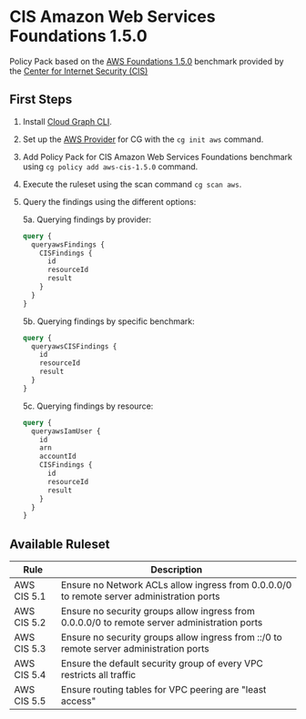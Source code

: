 # CIS Amazon Web Services Foundations 1.5.0

Policy Pack based on the [AWS Foundations 1.5.0](https://drive.google.com/file/d/10EoDf68wxwA2fmgAntElaX_-r6L5qf4B/view?usp=sharing) benchmark provided by the [Center for Internet Security (CIS)](https://www.cisecurity.org/benchmark/amazon_web_services/)

## First Steps

1. Install [Cloud Graph CLI](https://docs.cloudgraph.dev/quick-start).
2. Set up the [AWS Provider](https://www.npmjs.com/package/@cloudgraph/cg-provider-aws) for CG with the `cg init aws` command.
3. Add Policy Pack for CIS Amazon Web Services Foundations benchmark using `cg policy add aws-cis-1.5.0` command.
4. Execute the ruleset using the scan command `cg scan aws`.
5. Query the findings using the different options:

   5a. Querying findings by provider:

   ```graphql
   query {
     queryawsFindings {
       CISFindings {
         id
         resourceId
         result
       }
     }
   }
   ```

   5b. Querying findings by specific benchmark:

   ```graphql
   query {
     queryawsCISFindings {
       id
       resourceId
       result
     }
   }
   ```

   5c. Querying findings by resource:

   ```graphql
   query {
     queryawsIamUser {
       id
       arn
       accountId
       CISFindings {
         id
         resourceId
         result
       }
     }
   }
   ```

## Available Ruleset

| Rule          | Description                                                                                                                 |
| ------------- | --------------------------------------------------------------------------------------------------------------------------- |
| AWS CIS 5.1   | Ensure no Network ACLs allow ingress from 0.0.0.0/0 to remote server administration ports                                   |
| AWS CIS 5.2   | Ensure no security groups allow ingress from 0.0.0.0/0 to remote server administration ports                                |
| AWS CIS 5.3   | Ensure no security groups allow ingress from ::/0 to remote server administration ports                                     |
| AWS CIS 5.4   | Ensure the default security group of every VPC restricts all traffic                                                        |
| AWS CIS 5.5   | Ensure routing tables for VPC peering are "least access"                                                                    |
